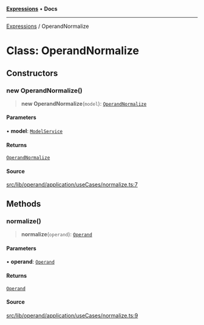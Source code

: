 [**Expressions**](../README.md) • **Docs**

***

[Expressions](../README.md) / OperandNormalize

# Class: OperandNormalize

## Constructors

### new OperandNormalize()

> **new OperandNormalize**(`model`): [`OperandNormalize`](OperandNormalize.md)

#### Parameters

• **model**: [`ModelService`](../interfaces/ModelService.md)

#### Returns

[`OperandNormalize`](OperandNormalize.md)

#### Source

[src/lib/operand/application/useCases/normalize.ts:7](https://github.com/data7expressions/3xpr/blob/7acee0c2886cdd6f6b6d4a83a1fd843738c9d027/src/lib/operand/application/useCases/normalize.ts#L7)

## Methods

### normalize()

> **normalize**(`operand`): [`Operand`](Operand.md)

#### Parameters

• **operand**: [`Operand`](Operand.md)

#### Returns

[`Operand`](Operand.md)

#### Source

[src/lib/operand/application/useCases/normalize.ts:9](https://github.com/data7expressions/3xpr/blob/7acee0c2886cdd6f6b6d4a83a1fd843738c9d027/src/lib/operand/application/useCases/normalize.ts#L9)
